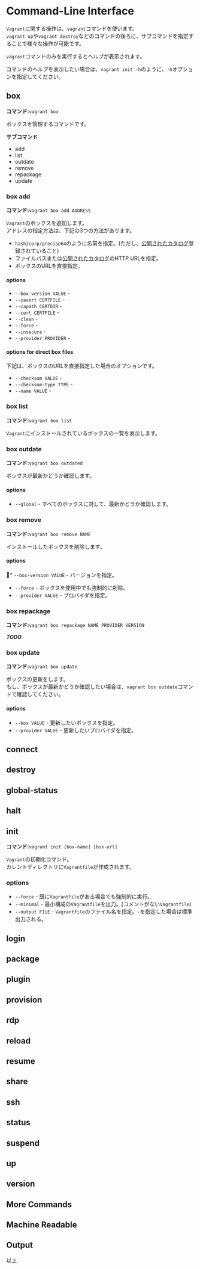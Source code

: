 # Command-Line Interface

`Vagrant`に関する操作は、`vagrant`コマンドを使います。  
`vagrant up`や`vagrant destroy`などのコマンドの後ろに、サブコマンドを指定することで様々な操作が可能です。

`vagrant`コマンドのみを実行するとヘルプが表示されます。

コマンドのヘルプを表示したい場合は、`vagrant init -h`のように、`-h`オプションを指定してください。

## box

**コマンド:**`vagrant box`

ボックスを管理するコマンドです。

**サブコマンド**

* add
* list
* outdate
* remove
* repackage
* update

### box add

**コマンド:**`vagrant box add ADDRESS`

`Vagrant`のボックスを追加します。  
アドレスの指定方法は、下記の3つの方法があります。

* `hashicorp/precise64`のように名前を指定。(ただし、[公開されたカタログ](https://atlas.hashicorp.com/boxes/search)登録されていること)
* ファイルパスまたは[公開されたカタログ](https://atlas.hashicorp.com/boxes/search)のHTTP URLを指定。
* ボックスのURLを直接指定。

#### options

* `--box-version VALUE` - 
* `--cacert CERTFILE` - 
* `--capath CERTDIR` - 
* `--cert CERTFILE` - 
* `--clean` - 
* `--force` - 
* `--insecure` - 
* `--provider PROVIDER` - 

#### options for direct box files

下記は、ボックスのURLを直接指定した場合のオプションです。

* `--checksum VALUE` - 
* `--checksum-type TYPE` - 
* `--name VALUE` - 

### box list

**コマンド:**`vagrant box list`

`Vagrant`にインストールされているボックスの一覧を表示します。

### box outdate

**コマンド:**`vagrant box outdated`

ボックスが最新かどうか確認します。

#### options

* `--global` - すべてのボックスに対して、最新かどうか確認します。

### box remove

**コマンド:**`vagrant box remove NAME`

インストールしたボックスを削除します。

#### options

* `--box-version VALUE` - バージョンを指定。
* `--force` - ボックスを使用中でも強制的に削除。
* `--provider VALUE` - プロバイダを指定。

### box repackage

**コマンド:**`vagrant box repackage NAME PROVIDER VERSION`

***TODO***

### box update

**コマンド:**`vagrant box update`

ボックスの更新をします。  
もし、ボックスが最新かどうか確認したい場合は、`vagrant box outdate`コマンドで確認してください。

#### options

* `--box VALUE` - 更新したいボックスを指定。
* `--provider VALUE` - 更新したいプロバイダを指定。

## connect

## destroy

## global-status

## halt

## init

**コマンド:**`vagrant init [box-name] [box-url]`

`Vagrant`の初期化コマンド。  
カレントディレクトリに`Vagrantfile`が作成されます。

### options

* `--force` - 既に`Vagrantfile`がある場合でも強制的に実行。
* `--minimal` - 最小構成の`Vagrantfile`を出力。(コメントがない`Vagrantfile`)
* `--output FILE` - `Vagrantfile`のファイル名を指定。`-`を指定した場合は標準出力される。

## login

## package

## plugin

## provision

## rdp

## reload

## resume

## share

## ssh

## status

## suspend

## up

## version

## More Commands

## Machine Readable

## Output


以上
